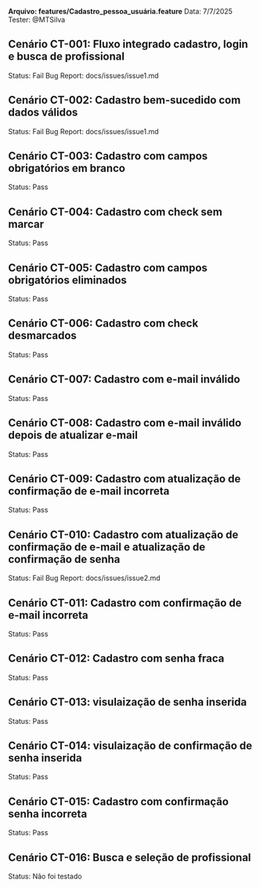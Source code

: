**Arquivo: features/Cadastro_pessoa_usuária.feature**
Data: 7/7/2025  
Tester: @MTSilva

## Cenário CT-001: Fluxo integrado cadastro, login e busca de profissional  
Status:  Fail
Bug Report: docs/issues/issue1.md

## Cenário CT-002:  Cadastro bem-sucedido com dados válidos
Status: Fail 
Bug Report: docs/issues/issue1.md

## Cenário CT-003:  Cadastro com campos obrigatórios em branco
Status: Pass

## Cenário CT-004:  Cadastro com check sem marcar
Status: Pass

## Cenário CT-005:  Cadastro com campos obrigatórios eliminados
Status: Pass

## Cenário CT-006:  Cadastro com check desmarcados
Status: Pass

## Cenário CT-007:  Cadastro com e-mail inválido 
Status: Pass

## Cenário CT-008: Cadastro com e-mail inválido depois de atualizar e-mail
Status: Pass

## Cenário CT-009: Cadastro com atualização de confirmação de e-mail incorreta 
Status: Pass

## Cenário CT-010: Cadastro com atualização de confirmação de e-mail e atualização de confirmação de senha 
Status: Fail 
Bug Report: docs/issues/issue2.md

## Cenário CT-011:  Cadastro com confirmação de e-mail incorreta 
Status: Pass

## Cenário CT-012:  Cadastro com senha fraca
Status: Pass

## Cenário CT-013: visulaização de senha inserida
Status: Pass

## Cenário CT-014: visulaização de confirmação de senha inserida
Status: Pass

## Cenário CT-015: Cadastro com confirmação senha incorreta  
Status: Pass

## Cenário CT-016:  Busca e seleção de profissional
Status: Não foi testado



